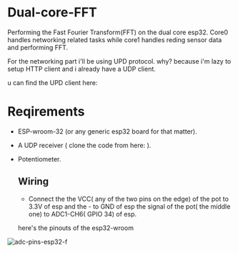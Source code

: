 # Dual-core-FFT
Performing the Fast Fourier Transform(FFT) on the dual core esp32.
Core0 handles networking related tasks while core1 handles reding sensor data and performing FFT.

For the networking part i'll be using UPD protocol. why? because i'm lazy to setup HTTP client and i already have a UDP client.

u can find the UPD client here: 

# Reqirements

- ESP-wroom-32 (or any generic esp32 board for that matter).
- A UDP receiver ( clone the code from here: ).
- Potentiometer.

  ## Wiring
  - Connect the the VCC( any of the two pins on the edge) of the pot to 3.3V of esp and the - to GND of esp
    the signal of the pot( the middle one) to ADC1-CH6( GPIO 34) of esp.

  here's the pinouts of the esp32-wroom
  
![adc-pins-esp32-f](https://github.com/user-attachments/assets/9e49eb00-d256-40f6-aa3b-319cf18c96fe)
